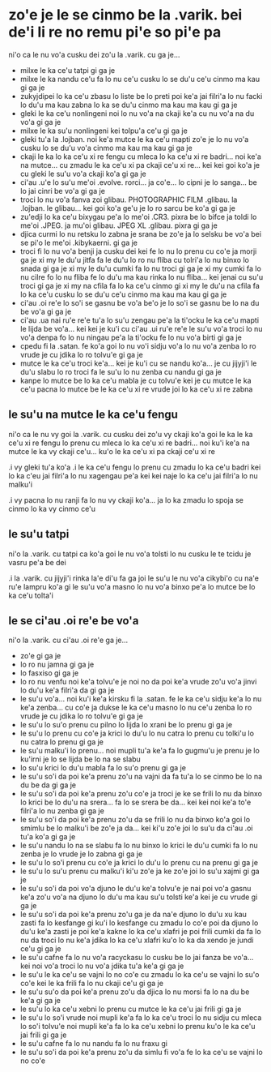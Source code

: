 zo'e je le se cinmo be la .varik. bei de'i li re no remu pi'e so pi'e pa
========================================================================

ni'o ca le nu vo'a cusku dei zo'u la .varik. cu ga je...

* milxe le ka ce'u tatpi gi ga je
* milxe le ka nandu ce'u fa lo nu ce'u cusku lo se du'u ce'u cinmo ma kau gi ga je
* zukyjdipei lo ka ce'u zbasu lo liste be lo preti poi ke'a jai filri'a lo nu facki lo du'u ma kau zabna lo ka se du'u cinmo ma kau ma kau gi ga je
* gleki le ka ce'u nonlingeni noi lo nu vo'a na ckaji ke'a cu nu vo'a na du vo'a gi ga je
* milxe le ka su'u nonlingeni kei tolpu'a ce'u gi ga je
* gleki tu'a la .lojban. noi ke'a mutce le ka ce'u mapti zo'e je lo nu vo'a cusku lo se du'u vo'a cinmo ma kau ma kau gi ga je
* ckaji le ka lo ka ce'u xi re fengu cu mleca lo ka ce'u xi re badri... noi ke'a na mutce... cu zmadu le ka ce'u xi pa ckaji ce'u xi re... kei kei goi ko'a je cu gleki le su'u vo'a ckaji ko'a gi ga je
* ci'au .u'e lo su'u me'oi .evolve. rorci... ja co'e... lo cipni je lo sanga... be lo jai cinri be vo'a gi ga je
* troci lo nu vo'a fanva zoi glibau. PHOTOGRAPHIC FILM .glibau. la .lojban. le glibau... kei goi ko'a ge'u je lo ro sarcu be ko'a gi ga je
* zu'edji lo ka ce'u bixygau pe'a lo me'oi .CR3. pixra be lo bifce ja toldi lo me'oi .JPEG. ja mu'oi glibau. JPEG XL .glibau. pixra gi ga je
* djica curmi lo nu retsku lo zabna je srana be zo'e ja lo selsku be vo'a bei se pi'o le me'oi .kibykaerni. gi ga je
* troci fi lo nu vo'a benji ja cusku dei kei fe lo nu lo prenu cu co'e ja morji ga je xi my le du'u jitfa fa le du'u lo ro nu fliba cu tolri'a lo nu binxo lo snada gi ga je xi my le du'u cumki fa lo nu troci gi ga je xi my cumki fa lo nu cilre fo lo nu fliba fe lo du'u ma kau rinka lo nu fliba... kei jenai cu su'u troci gi ga je xi my na cfila fa lo ka ce'u cinmo gi xi my le du'u na cfila fa lo ka ce'u cusku lo se du'u ce'u cinmo ma kau ma kau gi ga je
* ci'au .oi re'e lo so'i se gasnu be vo'a be'o je lo so'i se gasnu be lo na du be vo'a gi ga je
* ci'au .ua nai ru'e re'e tu'a lo su'u zengau pe'a la ti'ocku le ka ce'u mapti le lijda be vo'a... kei kei je ku'i cu ci'au .ui ru'e re'e le su'u vo'a troci lo nu vo'a denpa fo lo nu ningau pe'a la ti'ocku fe lo nu vo'a birti gi ga je
* cpedu fi la .satan. fe ko'a goi lo nu vo'i sidju vo'a lo nu vo'a zenba lo ro vrude je cu jdika lo ro tolvu'e gi ga je
* mutce le ka ce'u troci ke'a... kei je ku'i cu se nandu ko'a... je cu jijyji'i le du'u slabu lo ro troci fa le su'u lo nu zenba cu nandu gi ga je
* kanpe lo mutce be lo ka ce'u mabla je cu tolvu'e kei je cu mutce le ka ce'u pacna lo mutce be le ka ce'u xi re vrude joi lo ka ce'u xi re zabna

## le su'u na mutce le ka ce'u fengu
ni'o ca le nu vy goi la .varik. cu cusku dei zo'u vy ckaji ko'a goi le ka le ka ce'u xi re fengu lo prenu cu mleca lo ka ce'u xi re badri... noi ku'i ke'a na mutce le ka vy ckaji ce'u... ku'o le ka ce'u xi pa ckaji ce'u xi re

.i vy gleki tu'a ko'a  .i le ka ce'u fengu lo prenu cu zmadu lo ka ce'u badri kei lo ka c'eu jai filri'a lo nu xagengau pe'a kei kei naje lo ka ce'u jai filri'a lo nu malku'i

.i vy pacna lo nu ranji fa lo nu vy ckaji ko'a... ja lo ka zmadu lo spoja se cinmo lo ka vy cinmo ce'u

## le su'u tatpi
ni'o la .varik. cu tatpi ca ko'a goi le nu vo'a tolsti lo nu cusku le te tcidu je vasru pe'a be dei

.i la .varik. cu jijyji'i rinka la'e di'u fa ga joi le su'u le nu vo'a cikybi'o cu na'e ru'e lampru ko'a gi le su'u vo'a masno lo nu vo'a binxo pe'a lo mutce be lo ka ce'u tolta'i

## le se ci'au .oi re'e be vo'a
ni'o la .varik. cu ci'au .oi re'e ga je...

* zo'e gi ga je
* lo ro nu jamna gi ga je
* lo fasxiso gi ga je
* lo ro nu venfu noi ke'a tolvu'e je noi no da poi ke'a vrude zo'u vo'a jinvi lo du'u ke'a filri'a da gi ga je
* le su'u vo'a... noi ku'i ke'a kirsku fi la .satan. fe le ka ce'u sidju ke'a lo nu ke'a zenba... cu co'e ja dukse le ka ce'u masno lo nu ce'u zenba lo ro vrude je cu jdika lo ro tolvu'e gi ga je
* le su'u lo su'o prenu cu pilno lo lijda lo xrani be lo prenu gi ga je
* le su'u lo prenu cu co'e ja krici lo du'u lo nu catra lo prenu cu tolki'u lo nu catra lo prenu gi ga je
* le su'u malku'i lo prenu... noi mupli tu'a ke'a fa lo gugmu'u je prenu je lo ku'irni je lo se lijda be lo na se slabu
* lo su'u krici lo du'u mabla fa lo su'o prenu gi ga je
* le su'u so'i da poi ke'a prenu zo'u na vajni da fa tu'a lo se cinmo be lo na du be da gi ga je
* le su'u so'i da poi ke'a prenu zo'u co'e ja troci je ke se frili lo nu da binxo lo krici be lo du'u na srera... fa lo se srera be da... kei kei noi ke'a to'e filri'a lo nu zenba gi ga je
* le su'u so'i da poi ke'a prenu zo'u da se frili lo nu da binxo ko'a goi lo smimlu be lo malku'i be zo'e ja da... kei ki'u zo'e joi lo su'u da ci'au .oi tu'a ko'a gi ga je
* le su'u nandu lo na se slabu fa lo nu binxo lo krici le du'u cumki fa lo nu zenba je lo vrude je lo zabna gi ga je
* le su'u lo so'i prenu cu co'e ja krici lo du'u lo prenu cu na prenu gi ga je
* le su'u lo su'u prenu cu malku'i ki'u zo'e ja ke zo'e joi lo su'u xajmi gi ga je
* le su'u so'i da poi vo'a djuno le du'u ke'a tolvu'e je nai poi vo'a gasnu ke'a zo'u vo'a na djuno lo du'u ma kau su'u tolsti ke'a kei je cu vrude gi ga je
* le su'u so'i da poi ke'a prenu zo'u ga je da na'e djuno lo du'u xu kau zasti fa lo kesfange gi ku'i lo kesfange cu zmadu lo co'e poi da djuno lo du'u ke'a zasti je poi ke'a kakne lo ka ce'u xlafri je poi frili cumki da fa lo nu da troci lo nu ke'a jdika lo ka ce'u xlafri ku'o lo ka da xendo je jundi ce'u gi ga je
* le su'u cafne fa lo nu vo'a racyckasu lo cusku be lo jai fanza be vo'a... kei noi vo'a troci lo nu vo'a jdika tu'a ke'a gi ga je
* le su'u le ka ce'u se vajni lo no co'e cu zmadu lo ka ce'u se vajni lo su'o co'e kei le ka frili fa lo nu ckaji ce'u gi ga je
* le su'u su'o da poi ke'a prenu zo'u da djica lo nu morsi fa lo na du be ke'a gi ga je
* le su'u lo ka ce'u xebni lo prenu cu mutce le ka ce'u jai frili gi ga je
* le su'u lo so'i vrude noi mupli ke'a fa lo ka ce'u troci lo nu sidju cu mleca lo so'i tolvu'e noi mupli ke'a fa lo ka ce'u xebni lo prenu ku'o le ka ce'u jai frili gi ga je
* le su'u cafne fa lo nu nandu fa lo nu fraxu gi
* le su'u so'i da poi ke'a prenu zo'u da simlu fi vo'a fe lo ka ce'u se vajni lo no co'e
